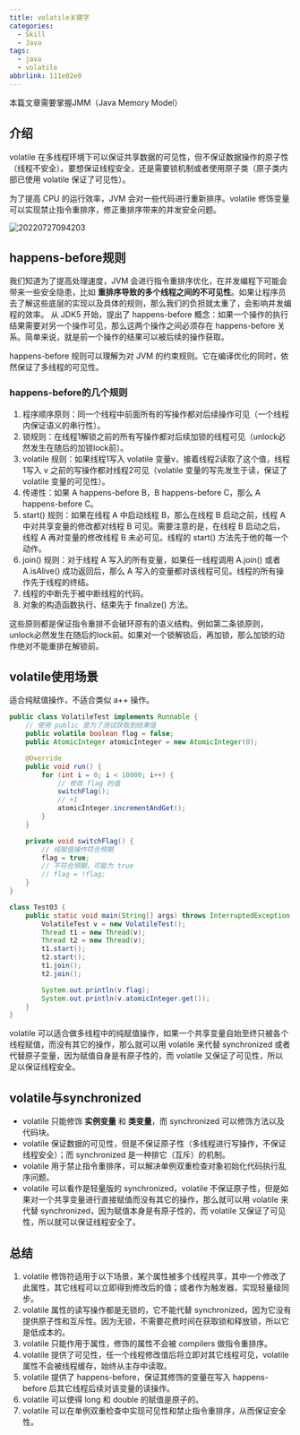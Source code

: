 ```yaml
---
title: volatile关键字
categories:
  - Skill
  - Java
tags:
  - java
  - volatile
abbrlink: 111e02e0
---
```


本篇文章需要掌握JMM（Java Memory Model）

<!-- more -->

## 介绍

volatile 在多线程环境下可以保证共享数据的可见性，但不保证数据操作的原子性（线程不安全）。要想保证线程安全，还是需要锁机制或者使用原子类（原子类内部已使用 volatile 保证了可见性）。

为了提高 CPU 的运行效率，JVM 会对一些代码进行重新排序。volatile 修饰变量可以实现禁止指令重排序，修正重排序带来的并发安全问题。

![20220727094203](https://fastly.jsdelivr.net/gh/prettywinter/dist/images/doc/20220727094203.png)

## happens-before规则

我们知道为了提高处理速度，JVM 会进行指令重排序优化，在并发编程下可能会带来一些安全隐患，比如 **重排序导致的多个线程之间的不可见性**。如果让程序员去了解这些底层的实现以及具体的规则，那么我们的负担就太重了，会影响并发编程的效率。
从 JDK5 开始，提出了 happens-before 概念：如果一个操作的执行结果需要对另一个操作可见，那么这两个操作之间必须存在 happens-before 关系。简单来说，就是前一个操作的结果可以被后续的操作获取。

happens-before 规则可以理解为对 JVM 的约束规则。它在编译优化的同时，依然保证了多线程的可见性。

### happens-before的几个规则

1. 程序顺序原则：同一个线程中前面所有的写操作都对后续操作可见（一个线程内保证语义的串行性）。
2. 锁规则：在线程1解锁之前的所有写操作都对后续加锁的线程可见（unlock必然发生在随后的加锁lock前）。
3. volatile 规则：如果线程1写入 volatile 变量v，接着线程2读取了这个值，线程1写入 v 之前的写操作都对线程2可见（volatile 变量的写先发生于读，保证了 volatile 变量的可见性）。
4. 传递性：如果 A happens-before B，B happens-before C，那么 A happens-before C。
5. start() 规则：如果在线程 A 中启动线程 B，那么在线程 B 启动之前，线程 A 中对共享变量的修改都对线程 B 可见。需要注意的是，在线程 B 启动之后，线程 A 再对变量的修改线程 B 未必可见。线程的 start() 方法先于他的每一个动作。
6. join() 规则：对于线程 A 写入的所有变量，如果任一线程调用 A.join() 或者 A.isAlive() 成功返回后，那么 A 写入的变量都对该线程可见。线程的所有操作先于线程的终结。
7. 线程的中断先于被中断线程的代码。
8. 对象的构造函数执行、结束先于 finalize() 方法。

这些原则都是保证指令重排不会破环原有的语义结构。例如第二条锁原则，unlock必然发生在随后的lock前。如果对一个锁解锁后，再加锁，那么加锁的动作绝对不能重排在解锁前。

## volatile使用场景

适合纯赋值操作，不适合类似 a++ 操作。

```java
public class VolatileTest implements Runnable {
    // 使用 public 是为了测试获取到结果值
    public volatile boolean flag = false;
    public AtomicInteger atomicInteger = new AtomicInteger(0);

    @Override
    public void run() {
        for (int i = 0; i < 10000; i++) {
            // 修改 flag 的值
            switchFlag();
            // +1
            atomicInteger.incrementAndGet();
        }
    }

    private void switchFlag() {
        // 纯赋值操作符合预期
        flag = true;
        // 不符合预期，可能为 true
        // flag = !flag;
    }
}

class Test03 {
    public static void main(String[] args) throws InterruptedException {
        VolatileTest v = new VolatileTest();
        Thread t1 = new Thread(v);
        Thread t2 = new Thread(v);
        t1.start();
        t2.start();
        t1.join();
        t2.join();

        System.out.println(v.flag);
        System.out.println(v.atomicInteger.get());
    }
}
```

volatile 可以适合做多线程中的纯赋值操作，如果一个共享变量自始至终只被各个线程赋值，而没有其它的操作，那么就可以用 volatile 来代替 synchronized 或者代替原子变量，因为赋值自身是有原子性的，而 volatile 又保证了可见性，所以 足以保证线程安全。

## volatile与synchronized

- volatile 只能修饰 **实例变量** 和 **类变量**，而 synchronized 可以修饰方法以及代码块。
- volatile 保证数据的可见性，但是不保证原子性（多线程进行写操作，不保证线程安全）；而 synchronized 是一种排它（互斥）的机制。
- volatile 用于禁止指令重排序，可以解决单例双重检查对象初始化代码执行乱序问题。
- volatile 可以看作是轻量版的 synchronized，volatile 不保证原子性，但是如果对一个共享变量进行直接赋值而没有其它的操作，那么就可以用 volatile 来代替 synchronized，因为赋值本身是有原子性的，而 volatile 又保证了可见性，所以就可以保证线程安全了。

## 总结

1. volatile 修饰符适用于以下场景，某个属性被多个线程共享，其中一个修改了此属性，其它线程可以立即得到修改后的值；或者作为触发器，实现轻量级同步。
2. volatile 属性的读写操作都是无锁的，它不能代替 synchronized，因为它没有提供原子性和互斥性。因为无锁，不需要花费时间在获取锁和释放锁，所以它是低成本的。
3. volatile 只能作用于属性，修饰的属性不会被 compilers 做指令重排序。
4. volatile 提供了可见性，任一个线程修改值后将立即对其它线程可见，volatile 属性不会被线程缓存，始终从主存中读取。
5. volatile 提供了 happens-before，保证其修饰的变量在写入 happens-before 后其它线程后续对该变量的读操作。
6. volatile 可以使得 long 和 double 的赋值是原子的。
7. volatile 可以在单例双重检查中实现可见性和禁止指令重排序，从而保证安全性。